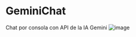 # GeminiChat
Chat por consola con API de la IA Gemini
![image](https://github.com/normanagudelo/GeminiChat/assets/63974062/19bbcbb2-f040-4996-a738-292dc8dcaa42)
